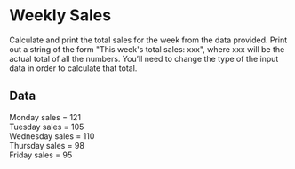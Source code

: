 # Weekly Sales

Calculate and print the total sales for the week from the data provided. Print out a string of the form "This week's total sales: xxx", where xxx will be the actual total of all the numbers. You’ll need to change the type of the input data in order to calculate that total.

## Data

Monday sales = 121 <br>
Tuesday sales = 105 <br>
Wednesday sales = 110 <br>
Thursday sales = 98 <br>
Friday sales = 95
